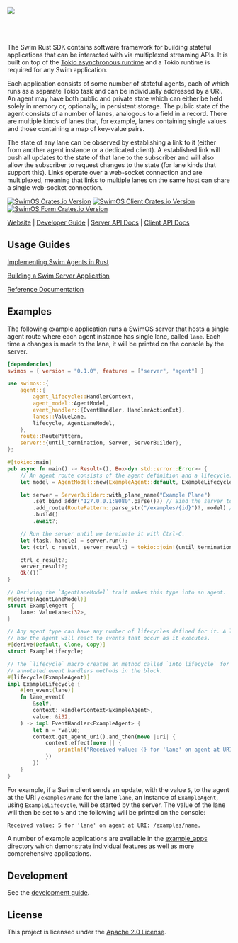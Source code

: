 <a href="https://www.swimos.org"><img src="https://docs.swimos.org/readme/marlin-blue.svg" align="left"></a>
<br><br><br><br>

The Swim Rust SDK contains software framework for building stateful applications that can be interacted
with via multiplexed streaming APIs. It is built on top of the [Tokio asynchronous runtime](https://tokio.rs/)
and a Tokio runtime is required for any Swim application.

Each application consists of some number of stateful agents, each of which runs as a separate Tokio task
and can be individually addressed by a URI. An agent may have both public and private state which can either
be held solely in memory or, optionally, in persistent storage. The public state of the agent consists of a
number of lanes, analogous to a field in a record. There are multiple kinds of lanes that, for example, lanes
containing single values and those containing a map of key-value pairs.

The state of any lane can be observed by establishing a link to it (either from another agent instance or a
dedicated client). A established link will push all updates to the state of that lane to the subscriber and
will also allow the subscriber to request changes to the state (for lane kinds that support this). Links
operate over a web-socket connection and are multiplexed, meaning that links to multiple lanes on the same
host can share a single web-socket connection.

[![SwimOS Crates.io Version][swimos-badge]][swimos-crate]
[![SwimOS Client Crates.io Version][swimos-client-badge]][swimos-client-crate]
[![SwimOS Form Crates.io Version][swimos-form-badge]][swimos-form-crate]

[swimos-badge]: https://img.shields.io/crates/v/swimos?label=swimos

[swimos-crate]: https://crates.io/crates/swimos

[swimos-form-badge]: https://img.shields.io/crates/v/swimos?label=swimos_form

[swimos-form-crate]: https://crates.io/crates/swimos_form

[swimos-client-badge]: https://img.shields.io/crates/v/swimos?label=swimos_client

[swimos-client-crate]: https://crates.io/crates/swimos_client

[Website](https://swimos.org/) | [Developer Guide](https://www.swimos.org/server/rust/developer-guide/) | [Server API Docs](https://docs.rs/swimos/latest/swimos/) | [Client API Docs](https://docs.rs/swimos_client/latest/swimos_client/)

## Usage Guides

[Implementing Swim Agents in Rust](docs/agent.md)

[Building a Swim Server Application](docs/server.md)

[Reference Documentation](https://www.swimos.org/server/rust/)

## Examples

The following example application runs a SwimOS server that hosts a single agent route where each agent instance
has single lane, called `lane`. Each time a changes is made to the lane, it will be printed on the console by the
server.

```toml
[dependencies]
swimos = { version = "0.1.0", features = ["server", "agent"] }
```

```rust
use swimos::{
    agent::{
        agent_lifecycle::HandlerContext,
        agent_model::AgentModel,
        event_handler::{EventHandler, HandlerActionExt},
        lanes::ValueLane,
        lifecycle, AgentLaneModel,
    },
    route::RoutePattern,
    server::{until_termination, Server, ServerBuilder},
};

#[tokio::main]
pub async fn main() -> Result<(), Box<dyn std::error::Error>> {
    // An agent route consists of the agent definition and a lifecycle.
    let model = AgentModel::new(ExampleAgent::default, ExampleLifecycle.into_lifecycle());

    let server = ServerBuilder::with_plane_name("Example Plane")
        .set_bind_addr("127.0.0.1:8080".parse()?) // Bind the server to this address.
        .add_route(RoutePattern::parse_str("/examples/{id}")?, model) // Register the agent we have defined.
        .build()
        .await?;

    // Run the server until we terminate it with Ctrl-C.
    let (task, handle) = server.run();
    let (ctrl_c_result, server_result) = tokio::join!(until_termination(handle, None), task);

    ctrl_c_result?;
    server_result?;
    Ok(())
}

// Deriving the `AgentLaneModel` trait makes this type into an agent.
#[derive(AgentLaneModel)]
struct ExampleAgent {
    lane: ValueLane<i32>,
}

// Any agent type can have any number of lifecycles defined for it. A lifecycle describes
// how the agent will react to events that occur as it executes.
#[derive(Default, Clone, Copy)]
struct ExampleLifecycle;

// The `lifecycle` macro creates an method called `into_lifecycle` for the type, using the
// annotated event handlers methods in the block.
#[lifecycle(ExampleAgent)]
impl ExampleLifecycle {
    #[on_event(lane)]
    fn lane_event(
        &self,
        context: HandlerContext<ExampleAgent>,
        value: &i32,
    ) -> impl EventHandler<ExampleAgent> {
        let n = *value;
        context.get_agent_uri().and_then(move |uri| {
            context.effect(move || {
                println!("Received value: {} for 'lane' on agent at URI: {}.", n, uri);
            })
        })
    }
}
```

For example, if a Swim client sends an update, with the value `5`, to the agent at the URI `/examples/name` for the
lane `lane`, an instance of `ExampleAgent`, using `ExampleLifecycle`, will be started by the server. The value of the
lane will then be set to `5` and the following will be printed on the console:

```
Received value: 5 for 'lane' on agent at URI: /examples/name.
```

A number of example applications are available in the [example_apps](example_apps) directory which demonstrate
individual features as well as more comprehensive applications.

## Development

See the [development guide](DEVELOPMENT.md).

## License

This project is licensed under the [Apache 2.0 License](LICENSE).
